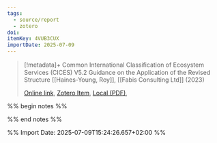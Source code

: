 ```yaml
---
tags:
  - source/report
  - zotero
doi: 
itemKey: 4VUB3CUX
importDate: 2025-07-09
---
```

>[!metadata]+
> Common International Classiﬁcation of Ecosystem Services (CICES) V5.2 Guidance on the Application of the Revised Structure
> [[Haines-Young, Roy]], 
> [[Fabis Consulting Ltd]] (2023)
> 
> [Online link](https://cices.eu/), [Zotero Item](zotero://select/library/items/4VUB3CUX), [Local (PDF)](file://C:/Users/aburg/Documents/references/zotero/storage/PAJRJUMN/Haines-Young_CommonInterna+onal.pdf), 

%% begin notes %%

%% end notes %%

%% Import Date: 2025-07-09T15:24:26.657+02:00 %%
